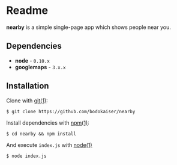 # Readme

**nearby** is a simple single-page app which shows people near you.

## Dependencies

* **node** - `0.10.x`
* **googlemaps** - `3.x.x`

## Installation

Clone with [git(1)](http://help.github.com):

    $ git clone https://github.com/bodokaiser/nearby

Install dependencies with [npm(1)](http://npmjs.org):

    $ cd nearby && npm install

And execute `index.js` with [node(1)](http://nodejs.org)

    $ node index.js
